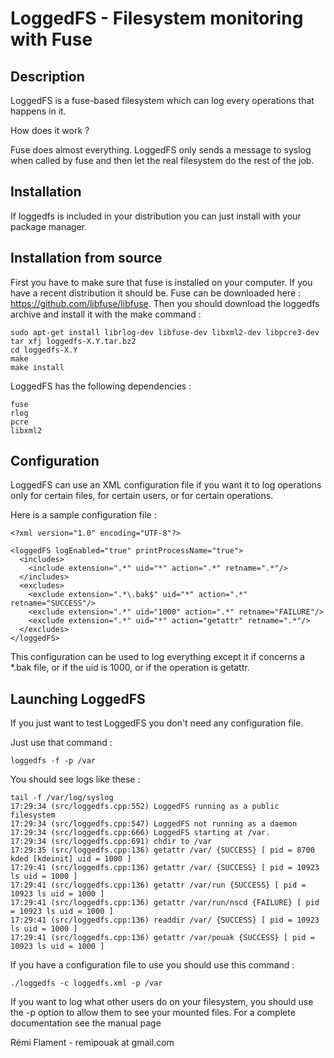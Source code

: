 # LoggedFS - Filesystem monitoring with Fuse
## Description

LoggedFS is a fuse-based filesystem which can log every operations that happens in it. 

How does it work ?

Fuse does almost everything. LoggedFS only sends a message to syslog when called by fuse and then let the real filesystem do the rest of the job.

## Installation

If loggedfs is included in your distribution you can just install with your package manager.

## Installation from source


First you have to make sure that fuse is installed on your computer. 
If you have a recent distribution it should be. Fuse can be downloaded here : https://github.com/libfuse/libfuse.
Then you should download the loggedfs archive and install it with the make command :

    sudo apt-get install librlog-dev libfuse-dev libxml2-dev libpcre3-dev
    tar xfj loggedfs-X.Y.tar.bz2
    cd loggedfs-X.Y
    make
    make install
    
LoggedFS has the following dependencies :

    fuse
    rlog
    pcre
    libxml2

## Configuration

LoggedFS can use an XML configuration file if you want it to log operations only for certain files, for certain users, or for certain operations.

Here is a sample configuration file :

    <?xml version="1.0" encoding="UTF-8"?>
    
    <loggedFS logEnabled="true" printProcessName="true">
      <includes>
        <include extension=".*" uid="*" action=".*" retname=".*"/>
      </includes>
      <excludes>
        <exclude extension=".*\.bak$" uid="*" action=".*" retname="SUCCESS"/>
        <exclude extension=".*" uid="1000" action=".*" retname="FAILURE"/>
        <exclude extension=".*" uid="*" action="getattr" retname=".*"/>
      </excludes>
    </loggedFS>

This configuration can be used to log everything except it if concerns a *.bak file, or if the uid is 1000, or if the operation is getattr.

## Launching LoggedFS

If you just want to test LoggedFS you don't need any configuration file.
 
Just use that command :

    loggedfs -f -p /var

You should see logs like these :

    tail -f /var/log/syslog
    17:29:34 (src/loggedfs.cpp:552) LoggedFS running as a public filesystem
    17:29:34 (src/loggedfs.cpp:547) LoggedFS not running as a daemon
    17:29:34 (src/loggedfs.cpp:666) LoggedFS starting at /var.
    17:29:34 (src/loggedfs.cpp:691) chdir to /var
    17:29:35 (src/loggedfs.cpp:136) getattr /var/ {SUCCESS} [ pid = 8700 kded [kdeinit] uid = 1000 ]
    17:29:41 (src/loggedfs.cpp:136) getattr /var/ {SUCCESS} [ pid = 10923 ls uid = 1000 ]
    17:29:41 (src/loggedfs.cpp:136) getattr /var/run {SUCCESS} [ pid = 10923 ls uid = 1000 ]
    17:29:41 (src/loggedfs.cpp:136) getattr /var/run/nscd {FAILURE} [ pid = 10923 ls uid = 1000 ]
    17:29:41 (src/loggedfs.cpp:136) readdir /var/ {SUCCESS} [ pid = 10923 ls uid = 1000 ]
    17:29:41 (src/loggedfs.cpp:136) getattr /var/pouak {SUCCESS} [ pid = 10923 ls uid = 1000 ]

If you have a configuration file to use you should use this command :

    ./loggedfs -c loggedfs.xml -p /var

If you want to log what other users do on your filesystem, you should use the -p option to allow them to see your mounted files. For a complete documentation see the manual page

Rémi Flament - remipouak at gmail.com
